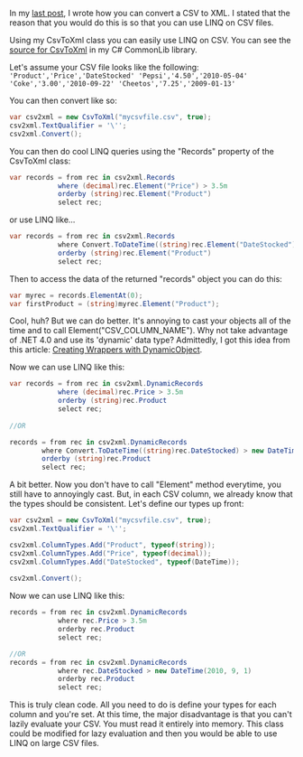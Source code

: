 <!--
author: JP Richardson
publish: Mon Oct 11 2010 18:09:24 GMT-0500 (CDT)
status: publish
type: post
link: https://procbits.wordpress.com/2010/10/11/using-linq-with-csv-files/
tags: C#
slug: 2010/10/11/using-linq-with-csv-files
title: Using LINQ with CSV Files
-->



In my [last
post](http://procbits.com/2010/10/07/convert-a-csv-to-xml-using-c/), I
wrote how you can convert a CSV to XML. I stated that the reason that
you would do this is so that you can use LINQ on CSV files.

Using my CsvToXml class you can easily use LINQ on CSV. You can see the
[source for
CsvToXml](http://github.com/jprichardson/CommonLib/blob/master/CommonLib/Data/Csv/CsvToXml.cs)
in my C\# CommonLib library.

Let's assume your CSV file looks like the following:
` 'Product','Price','DateStocked' 'Pepsi','4.50','2010-05-04' 'Coke','3.00','2010-09-22' 'Cheetos','7.25','2009-01-13'`

You can then convert like so:

```csharp
var csv2xml = new CsvToXml("mycsvfile.csv", true);
csv2xml.TextQualifier = '\'';
csv2xml.Convert();
```

You can then do cool LINQ queries using the "Records" property of the
CsvToXml class:

```csharp
var records = from rec in csv2xml.Records
            where (decimal)rec.Element("Price") > 3.5m
            orderby (string)rec.Element("Product")
            select rec;
```

or use LINQ like...

```csharp
var records = from rec in csv2xml.Records
            where Convert.ToDateTime((string)rec.Element("DateStocked")) > new DateTime(2010, 9, 1)
            orderby (string)rec.Element("Product")
            select rec;
```

Then to access the data of the returned "records" object you can do
this:

```csharp
var myrec = records.ElementAt(0);
var firstProduct = (string)myrec.Element("Product");
```

Cool, huh? But we can do better. It's annoying to cast your objects all
of the time and to call Element("CSV\_COLUMN\_NAME"). Why not take
advantage of .NET 4.0 and use its 'dynamic' data type? Admittedly, I got
this idea from this article: [Creating Wrappers with
DynamicObject](http://blogs.msdn.com/b/csharpfaq/archive/2009/10/19/dynamic-in-c-4-0-creating-wrappers-with-dynamicobject.aspx).

Now we can use LINQ like this:

```csharp
var records = from rec in csv2xml.DynamicRecords
            where (decimal)rec.Price > 3.5m
            orderby (string)rec.Product
            select rec;
            
//OR

records = from rec in csv2xml.DynamicRecords
        where Convert.ToDateTime((string)rec.DateStocked) > new DateTime(2010, 9, 1)
        orderby (string)rec.Product
        select rec;
```

A bit better. Now you don't have to call "Element" method everytime, you
still have to annoyingly cast. But, in each CSV column, we already know
that the types should be consistent. Let's define our types up front:

```csharp
var csv2xml = new CsvToXml("mycsvfile.csv", true);
csv2xml.TextQualifier = '\'';

csv2xml.ColumnTypes.Add("Product", typeof(string));
csv2xml.ColumnTypes.Add("Price", typeof(decimal));
csv2xml.ColumnTypes.Add("DateStocked", typeof(DateTime));
            
csv2xml.Convert();
```

Now we can use LINQ like this:

```csharp
records = from rec in csv2xml.DynamicRecords
            where rec.Price > 3.5m
            orderby rec.Product
            select rec;

//OR
records = from rec in csv2xml.DynamicRecords
            where rec.DateStocked > new DateTime(2010, 9, 1)
            orderby rec.Product
            select rec;
```

This is truly clean code. All you need to do is define your types for
each column and you're set. At this time, the major disadvantage is that
you can't lazily evaluate your CSV. You must read it entirely into
memory. This class could be modified for lazy evaluation and then you
would be able to use LINQ on large CSV files.


